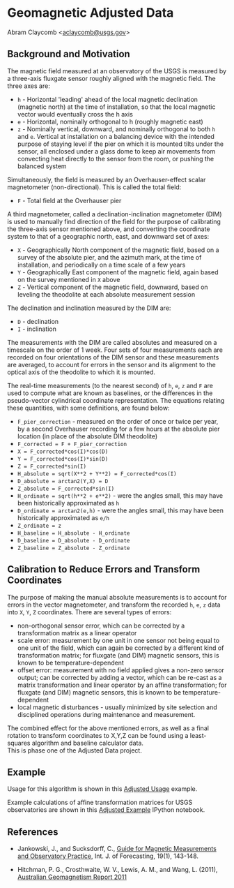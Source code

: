 Geomagnetic Adjusted Data
===========================================================

Abram Claycomb
&lt;[aclaycomb@usgs.gov](mailto:aclaycomb@usgs.gov)&gt;


## Background and Motivation

The magnetic field measured at an observatory of the USGS is
measured by a three-axis fluxgate sensor roughly aligned with the
magnetic field.  The three axes are:

- `h` - Horizontal 'leading' ahead of the local magnetic
declination (magnetic north) at the time of installation, so
that the local magnetic vector would eventually cross the h axis
- `e` - Horizontal, nominally orthogonal to h (roughly magnetic
  east)
- `z` - Nominally vertical, downward, and nominally orthogonal
to both `h` and `e`. Vertical at installation on a balancing
device with the intended purpose of staying level if the pier on
which it is mounted tilts under the sensor, all enclosed under a
glass dome to keep air movements from convecting heat directly
to the sensor from the room, or pushing the balanced system

Simultaneously, the field is measured by an Overhauser-effect
scalar magnetometer (non-directional).  This is called the total
field:

- `F` - Total field at the Overhauser pier

A third magnetometer, called a declination-inclination
magnetometer (DIM) is used to manually find direction of
the field for the purpose of calibrating the three-axis sensor
mentioned above, and converting the coordinate system to that of
a geographic north, east, and downward set of axes:

- `X` - Geographically North component of the magnetic field,
based on a survey of the absolute pier, and the azimuth mark, at
the time of installation, and periodically on a time scale of a
few years
- `Y` - Geographically East component of the magnetic field,
again based on the survey mentioned in `X` above
- `Z` - Vertical component of the magnetic field, downward,
 based on leveling the theodolite at each absolute measurement
 session

The declination and inclination measured by the DIM are:

- `D` - declination
- `I` - inclination

The measurements with the DIM are called absolutes and measured
on a timescale on the order of 1 week.  Four sets of four
measurements each are recorded on four orientations of the DIM
sensor and these measurements are averaged, to account for errors
in the sensor and its alignment to the optical axis of the
theodolite to which it is mounted.

The real-time measurements (to the nearest second) of `h`, `e`,
`z` and `F` are used to compute what are known as baselines, or
the differences in the pseudo-vector cylindrical coordinate
representation.  The equations relating these quantities, with
some definitions, are found below:

- `F_pier_correction` - measured on the order of once or twice
per year, by a second Overhauser recording for a few hours at
the absolute pier location (in place of the absolute DIM
  theodolite)
- `F_corrected = F + F_pier_correction`
- `X = F_corrected*cos(I)*cos(D)`
- `Y = F_corrected*cos(I)*sin(D)`
- `Z = F_corrected*sin(I)`
- `H_absolute = sqrt(X**2 + Y**2) = F_corrected*cos(I)`
- `D_absolute = arctan2(Y,X) = D`
- `Z_absolute = F_corrected*sin(I)`
- `H_ordinate = sqrt(h**2 + e**2)` - were the angles small, this may
have been historically approximated as `h`
- `D_ordinate = arctan2(e,h)` - were the angles small, this may
have been historically approximated as `e/h`
- `Z_ordinate = z`
- `H_baseline = H_absolute - H_ordinate`
- `D_baseline = D_absolute - D_ordinate`
- `Z_baseline = Z_absolute - Z_ordinate`

## Calibration to Reduce Errors and Transform Coordinates

The purpose of making the manual absolute measurements is to
account for errors in the vector magnetometer, and transform
the recorded `h`, `e`, `z` data into `X`, `Y`, `Z` coordinates.
There are several types of errors:

- non-orthogonal sensor error, which can be corrected by a
transformation matrix as a linear operator
- scale error: measurement by one unit in one sensor not being
   equal to one unit of the field, which can again be corrected
   by a different kind of transformation matrix; for fluxgate
   (and DIM) magnetic sensors, this is known to be
   temperature-dependent
- offset error: measurement with no field applied gives a
  non-zero sensor output; can be corrected by adding a vector,
  which can be re-cast as a matrix transformation and linear
  operator by an affine transformation; for fluxgate (and DIM)
  magnetic sensors, this is known to be temperature-dependent
- local magnetic disturbances - usually minimized by site
selection and disciplined operations during maintenance and
measurement.

The combined effect for the above mentioned errors, as well as
a final rotation to transform coordinates to X,Y,Z can be found
using a least-squares algorithm and baseline calculator data.  
This is phase one of the Adjusted Data project.


## Example

Usage for this algorithm is shown in this
[Adjusted Usage](Adjusted_usage.md)
example.

Example calculations of affine transformation matrices for USGS
observatories are shown in this
[Adjusted Example](AdjustedPhaseOneFunction2.ipynb) IPython
notebook.


## References

 - Jankowski, J., and Sucksdorff, C., [Guide for Magnetic Measurements and Observatory Practice](http://www.iugg.org/IAGA/iaga-pages/pdf/Iaga-Guide-Observatories.pdf),
   Int. J. of Forecasting, 19(1), 143-148.

 - Hitchman, P. G., Crosthwaite, W. V., Lewis, A. M., and Wang, L. (2011), [Australian Geomagnetism Report 2011](https://d28rz98at9flks.cloudfront.net/73627/Rec2012_072.pdf)
